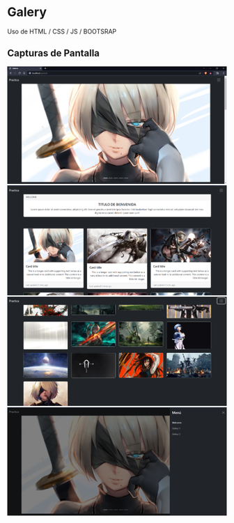# Galery
Uso de HTML / CSS / JS / BOOTSRAP

## Capturas de Pantalla
![Carrusel de Img](/capturas/captura1.png)
![Cards con Img](/capturas/captura2.png)
![Galeria](/capturas/captura3.png)
![Menú](/capturas/captura4.png)